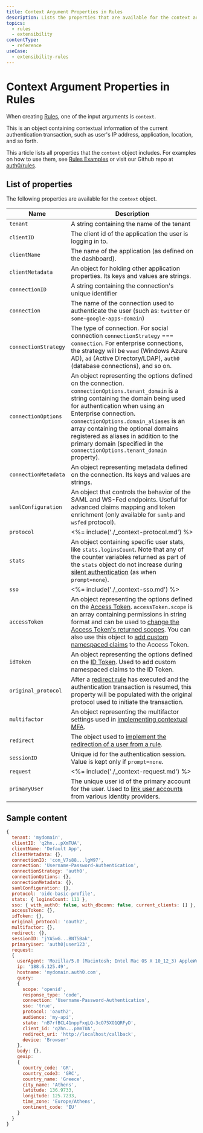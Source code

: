 ```yaml
---
title: Context Argument Properties in Rules
description: Lists the properties that are available for the context argument when creating rules.
topics:
  - rules
  - extensibility
contentType:
  - reference
useCase:
  - extensibility-rules
---
```

# Context Argument Properties in Rules

When creating [Rules](/rules), one of the input arguments is `context`. 

This is an object containing contextual information of the current authentication transaction, such as user's IP address, application, location, and so forth.

This article lists all properties that the `context` object includes. For examples on how to use them, see [Rules Examples](/rules#examples) or visit our Github repo at [auth0/rules](https://github.com/auth0/rules).

## List of properties

The following properties are available for the `context` object.

| Name | Description |
|-|-|
| `tenant` | A string containing the name of the tenant |
| `clientID` | The client id of the application the user is logging in to. |
| `clientName` | The name of the application (as defined on the dashboard). |
| `clientMetadata` | An object for holding other application properties. Its keys and values are strings. |
| `connectionID` | A string containing the connection's unique identifier |
| `connection` | The name of the connection used to authenticate the user (such as: `twitter` or `some-google-apps-domain`) |
| `connectionStrategy` | The type of connection. For social connection `connectionStrategy` === `connection`. For enterprise connections, the strategy will be `waad` (Windows Azure AD), `ad` (Active Directory/LDAP), `auth0` (database connections), and so on. |
| `connectionOptions` | An object representing the options defined on the connection. `connectionOptions.tenant_domain` is a string containing the domain being used for authentication when using an Enterprise connection. `connectionOptions.domain_aliases` is an array containing the optional domains registered as aliases in addition to the primary domain (specified in the `connectionOptions.tenant_domain` property). |
| `connectionMetadata` | An object representing metadata defined on the connection. Its keys and values are strings. |
| `samlConfiguration` | An object that controls the behavior of the SAML and WS-Fed endpoints. Useful for advanced claims mapping and token enrichment (only available for `samlp` and `wsfed` protocol). |
| `protocol` | <%= include('./_context-protocol.md') %> |
| `stats` | An object containing specific user stats, like `stats.loginsCount`. Note that any of the counter variables returned as part of the `stats` object do not increase during [silent authentication](/api-auth/tutorials/silent-authentication) (as when `prompt=none`). |
| `sso` | <%= include('./_context-sso.md') %> |
| `accessToken` | An object representing the options defined on the [Access Token](/tokens/concepts/overview-access-tokens). `accessToken.scope` is an array containing permissions in string format and can be used to [change the Access Token's returned scopes](/rules/current#api-authorization-modify-scope). You can also use this object to [add custom namespaced claims](/tokens/guides/add-custom-claims) to the Access Token. |
| `idToken` | An object representing the options defined on the [ID Token](/tokens/id-token). Used to add custom namespaced claims to the ID Token. |
| `original_protocol` | After a [redirect rule](/rules/current/redirect) has executed and the authentication transaction is resumed, this property will be populated with the original protocol used to initiate the transaction. |
| `multifactor` | An object representing the multifactor settings used in [implementing contextual MFA](/multifactor-authentication/custom). |
| `redirect` | The object used to [implement the redirection of a user from a rule](/rules/current/redirect#how-to-implement-a-redirect). |
| `sessionID` | Unique id for the authentication session. Value is kept only if `prompt=none`. |
| `request` | <%= include('./_context-request.md') %> |
| `primaryUser` | The unique user id of the primary account for the user. Used to [link user accounts](/link-accounts#automatic-account-linking) from various identity providers. |

## Sample content

```js
{
  tenant: 'mydomain',
  clientID: 'q2hn...pXmTUA',
  clientName: 'Default App',
  clientMetadata: {},
  connectionID: 'con_V7s88...lgW97',
  connection: 'Username-Password-Authentication',
  connectionStrategy: 'auth0',
  connectionOptions: {},
  connectionMetadata: {},
  samlConfiguration: {},
  protocol: 'oidc-basic-profile',
  stats: { loginsCount: 111 },
  sso: { with_auth0: false, with_dbconn: false, current_clients: [] },
  accessToken: {},
  idToken: {},
  original_protocol: 'oauth2',
  multifactor: {},
  redirect: {},
  sessionID: 'jYA5wG...BNT5Bak',
  primaryUser: 'auth0|user123',
  request:
  {
    userAgent: 'Mozilla/5.0 (Macintosh; Intel Mac OS X 10_12_3) AppleWebKit/537.36 (KHTML, like Gecko) Chrome/56.0.2924.87 Safari/537.36',
    ip: '188.6.125.49',
    hostname: 'mydomain.auth0.com',
    query: 
    {
      scope: 'openid',
      response_type: 'code',
      connection: 'Username-Password-Authentication',
      sso: 'true',
      protocol: 'oauth2',
      audience: 'my-api',
      state: 'nB7rfBCL41nppFxqLQ-3cO75XO1QRFyD',
      client_id: 'q2hn...pXmTUA',
      redirect_uri: 'http://localhost/callback',
      device: 'Browser'
    },
    body: {},
    geoip:
    {
      country_code: 'GR',
      country_code3: 'GRC',
      country_name: 'Greece',
      city_name: 'Athens',
      latitude: 136.9733,
      longitude: 125.7233,
      time_zone: 'Europe/Athens',
      continent_code: 'EU'
    }
  }
}
```

